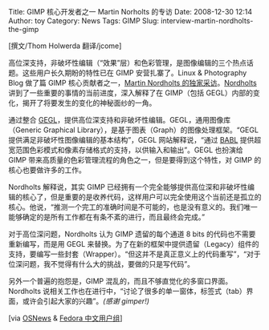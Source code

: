 Title: GIMP 核心开发者之一 Martin Norholts 的专访
Date: 2008-12-30 12:14
Author: toy
Category: News
Tags: GIMP
Slug: interview-martin-nordholts-the-gimp

[撰文/Thom Holwerda 翻译/jcome]

高位深支持，非破坏性编辑（“效果”层）和色彩管理，是图像编辑的三个热点话题。这些用户长久期盼的特性已在
GIMP 安营扎寨了。Linux & Photography Blog 做了篇 GIMP
核心贡献者之一，[Martin Nordholts
的独家采访](http://jcornuz.wordpress.com/2008/12/27/an-exclusive-interview-with-martin-nordholts)。[Nordholts](http://www.chromecode.com/)
讲到了一些重要的事情的当前进度，深入解释了在 GIMP（包括
GEGL）内部的变化，揭开了将要发生的变化的神秘面纱的一角。

通过整合
[GEGL](http://www.gegl.org/)，提供高位深支持和非破坏性编辑。GEGL，通用图像库（Generic
Graphical Library），是基于图表（Graph）的图像处理框架。“GEGL
提供满足非破坏性图像编辑的基本结构”，GEGL 网站解释说，“通过
[BABL](http://gegl.org/babl/)
提供超宽范围色彩模式和像素存储格式的支持，以供输入和输出”。GEGL 也扮演给
GIMP 带来高质量的色彩管理流程的角色之一，但是要得到这个特性，对 GIMP
的核心也要做许多的工作。

Nordholts 解释说，其实 GIMP
已经拥有一个完全能够提供高位深和非破坏性编辑的核心了，但是重要的是收养代码，这样用户可以完全使用这个当前还是孤立的核心。他说，“推测一个完工的准确时间是不可能的，也是没有意义的。我们唯一能够确定的是所有工作都在有条不紊的进行，而且最终会完成。”

对于高位深问题，Nordholts 认为 GIMP 遗留的每个通道 8 bits
的代码也不需要重新编写，而是用 GEGL
来替换。为了在新的框架中提供遗留（Legacy）组件的支持，要编写一些封套（Wrapper）。“但这并不是真正意义上的代码重写”，“对于位深问题，我不觉得有什么大的挑战，要做的只是写代码”。

另外一个普遍的抱怨是，GIMP 混乱的，而且不够直觉化的多窗口界面。Nordholts
说相关工作也在进行中，“讨论了很多的单一窗体，标签式（tab）界面，或许会引起大家的兴趣”。*(感谢
gimper!)*

[via
[OSNews](http://osnews.com/story/20701/Interview_Martin_Nordholts_the_GIMP)
& [Fedora 中文用户组](http://bbs.fedora-zh.org/showthread.php?t=868)]
